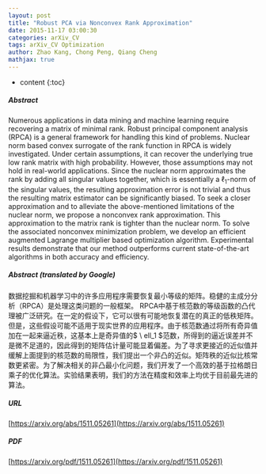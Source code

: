 ```yaml
---
layout: post
title: "Robust PCA via Nonconvex Rank Approximation"
date: 2015-11-17 03:00:30
categories: arXiv_CV
tags: arXiv_CV Optimization
author: Zhao Kang, Chong Peng, Qiang Cheng
mathjax: true
---
```


* content
{:toc}

##### Abstract
Numerous applications in data mining and machine learning require recovering a matrix of minimal rank. Robust principal component analysis (RPCA) is a general framework for handling this kind of problems. Nuclear norm based convex surrogate of the rank function in RPCA is widely investigated. Under certain assumptions, it can recover the underlying true low rank matrix with high probability. However, those assumptions may not hold in real-world applications. Since the nuclear norm approximates the rank by adding all singular values together, which is essentially a $\ell_1$-norm of the singular values, the resulting approximation error is not trivial and thus the resulting matrix estimator can be significantly biased. To seek a closer approximation and to alleviate the above-mentioned limitations of the nuclear norm, we propose a nonconvex rank approximation. This approximation to the matrix rank is tighter than the nuclear norm. To solve the associated nonconvex minimization problem, we develop an efficient augmented Lagrange multiplier based optimization algorithm. Experimental results demonstrate that our method outperforms current state-of-the-art algorithms in both accuracy and efficiency.

##### Abstract (translated by Google)
数据挖掘和机器学习中的许多应用程序需要恢复最小等级的矩阵。稳健的主成分分析（RPCA）是处理这类问题的一般框架。 RPCA中基于核范数的等级函数的凸代理被广泛研究。在一定的假设下，它可以很有可能地恢复潜在的真正的低秩矩阵。但是，这些假设可能不适用于现实世界的应用程序。由于核范数通过将所有奇异值加在一起来逼近秩，这基本上是奇异值的$ \ ell_1 $范数，所得到的逼近误差并不是微不足道的，因此得到的矩阵估计量可能显着偏差。为了寻求更接近的近似值并缓解上面提到的核范数的局限性，我们提出一个非凸的近似。矩阵秩的近似比核常数更紧密。为了解决相关的非凸最小化问题，我们开发了一个高效的基于拉格朗日乘子的优化算法。实验结果表明，我们的方法在精度和效率上均优于目前最先进的算法。

##### URL
[https://arxiv.org/abs/1511.05261](https://arxiv.org/abs/1511.05261)

##### PDF
[https://arxiv.org/pdf/1511.05261](https://arxiv.org/pdf/1511.05261)

